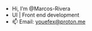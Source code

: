 - Hi, I’m @Marcos-Rivera
- UI | Front end development
- 📫 Email: youefex@proton.me

<!---
Marcos-Rivera/Marcos-Rivera is a ✨ special ✨ repository because its `README.md` (this file) appears on your GitHub profile.
You can click the Preview link to take a look at your changes.
--->
